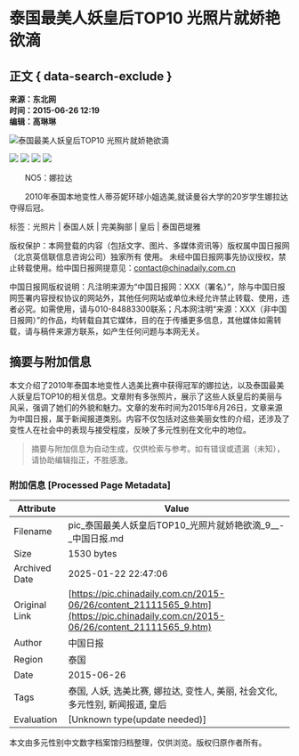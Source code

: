 # 泰国最美人妖皇后TOP10 光照片就娇艳欲滴

## 正文 { data-search-exclude }


**来源：东北网**  
**时间：2015-06-26 12:19**  
**编辑：高琳琳**  

![泰国最美人妖皇后TOP10 光照片就娇艳欲滴](../../img/attachement/jpg/site1/20150626/0023ae5d724f16f7181446.jpg)

![](../../tplimages/94013.files/u11.jpg) ![](../../tplimages/94013.files/u22.jpg) ![](../../tplimages/94013.files/u33.jpg) ![](../../tplimages/94013.files/uq.jpg)

　　NO5：娜拉达

　　2010年泰国本地变性人蒂芬妮环球小姐选美,就读曼谷大学的20岁学生娜拉达夺得后冠。

标签：光照片 | 泰国人妖 | 完美胸部 | 皇后 | 泰国芭堤雅

版权保护：本网登载的内容（包括文字、图片、多媒体资讯等）版权属中国日报网（北京英信联信息咨询公司）独家所有 使用。 未经中国日报网事先协议授权，禁止转载使用。给中国日报网提意见：contact@chinadaily.com.cn

中国日报网版权说明：凡注明来源为“中国日报网：XXX（署名）”，除与中国日报网签署内容授权协议的网站外，其他任何网站或单位未经允许禁止转载、使用，违者必究。如需使用，请与010-84883300联系；凡本网注明“来源：XXX（非中国日报网）”的作品，均转载自其它媒体，目的在于传播更多信息，其他媒体如需转载，请与稿件来源方联系，如产生任何问题与本网无关。
<!-- tcd_original_link https://pic.chinadaily.com.cn/2015-06/26/content_21111565_9.htm -->


## 摘要与附加信息

<!-- tcd_abstract -->
本文介绍了2010年泰国本地变性人选美比赛中获得冠军的娜拉达，以及泰国最美人妖皇后TOP10的相关信息。文章附有多张照片，展示了这些人妖皇后的美丽与风采，强调了她们的外貌和魅力。文章的发布时间为2015年6月26日，文章来源为中国日报，属于新闻报道类别。内容不仅包括对这些美丽女性的介绍，还涉及了变性人在社会中的表现与接受程度，反映了多元性别在文化中的地位。
<!-- tcd_abstract_end -->

> 摘要与附加信息为自动生成，仅供检索与参考。如有错误或遗漏（未知），请协助编辑指正，不胜感激。

### 附加信息 [Processed Page Metadata]

| Attribute       | Value                                  |
|-----------------|----------------------------------------|
| Filename        | pic_泰国最美人妖皇后TOP10_光照片就娇艳欲滴_9__-_中国日报.md                             |
| Size            | 1530 bytes                           |
| Archived Date   | 2025-01-22 22:47:06                             |
| Original Link   | [https://pic.chinadaily.com.cn/2015-06/26/content_21111565_9.htm](https://pic.chinadaily.com.cn/2015-06/26/content_21111565_9.htm)                       |
| Author          | 中国日报                               |
| Region          | 泰国                               |
| Date            | 2015-06-26                                 |
| Tags            | 泰国, 人妖, 选美比赛, 娜拉达, 变性人, 美丽, 社会文化, 多元性别, 新闻报道, 皇后                                 |
| Evaluation            | [Unknown type(update needed)]                                 |
<!-- tcd_table_end -->

本文由多元性别中文数字档案馆归档整理，仅供浏览。版权归原作者所有。
